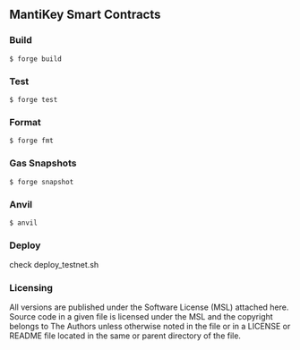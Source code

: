 ## MantiKey Smart Contracts

### Build

```shell
$ forge build
```

### Test

```shell
$ forge test
```

### Format

```shell
$ forge fmt
```

### Gas Snapshots

```shell
$ forge snapshot
```

### Anvil

```shell
$ anvil
```

### Deploy

check deploy_testnet.sh

### Licensing

All versions are published under the Software License (MSL) attached here. Source code in a given file is licensed under the MSL and the copyright belongs to The Authors unless otherwise noted in the file or in a LICENSE or README file located in the same or parent directory of the file.
